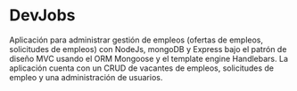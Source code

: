 # DevJobs 
Aplicación para administrar gestión de empleos (ofertas de empleos, solicitudes de empleos) con NodeJs, mongoDB y Express bajo el patrón de diseño MVC usando el ORM Mongoose y el template engine Handlebars.
La aplicación cuenta con un CRUD de vacantes de empleos, solicitudes de empleo y una administración de usuarios.